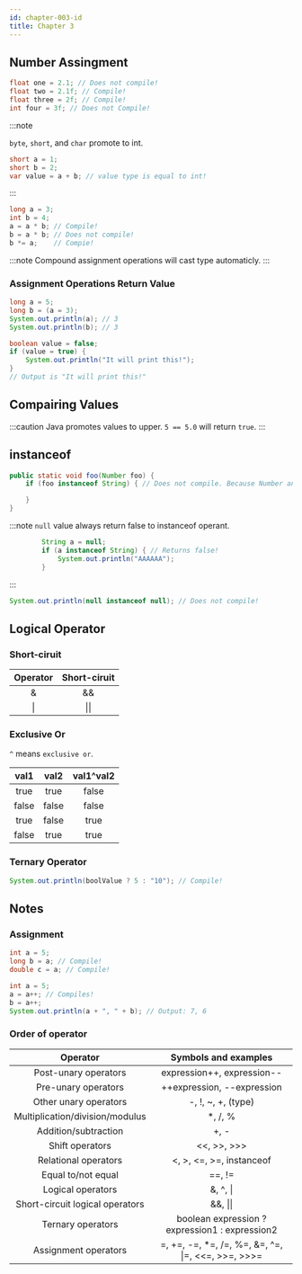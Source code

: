 ```yaml
---
id: chapter-003-id
title: Chapter 3
---
```


## Number Assingment

````java
float one = 2.1; // Does not compile!
float two = 2.1f; // Compile!
float three = 2f; // Compile!
int four = 3f; // Does not Compile!
````

:::note

`byte`, `short`, and `char` promote to int. 

````java
short a = 1;
short b = 2;
var value = a + b; // value type is equal to int!
```` 
:::

````java
long a = 3;
int b = 4;
a = a * b; // Compile!
b = a * b; // Does not compile!
b *= a;    // Compie!
````

:::note
Compound assignment operations will cast type automaticly.
:::

### Assignment Operations Return Value

````java
long a = 5;
long b = (a = 3);
System.out.println(a); // 3
System.out.println(b); // 3
````

````java
boolean value = false;
if (value = true) {
	System.out.println("It will print this!");
}
// Output is "It will print this!"
````

## Compairing Values

:::caution
Java promotes values to upper. `5 == 5.0` will return `true`.
:::

## instanceof

````java
public static void foo(Number foo) {
	if (foo instanceof String) { // Does not compile. Because Number and String incompatible!

	}
} 
````

:::note
`null` value always return false to instanceof operant.

````java
	    String a = null;
        if (a instanceof String) { // Returns false!
            System.out.println("AAAAAA");
        }
````
:::

````java
System.out.println(null instanceof null); // Does not compile!
````

## Logical Operator

### Short-ciruit

Operator  | Short-ciruit  | 
:---:     | :---:         |
&         | &&            |
\|        | \|\|          |

### Exclusive Or
`^` means `exclusive or`. 

val1  | val2  | val1^val2 |
:---: | :---: | :---:     |
true  | true  | false     |
false | false | false     |
true  | false | true      |
false | true  | true      |

### Ternary Operator

````java
System.out.println(boolValue ? 5 : "10"); // Compile!
````

## Notes

### Assignment 

````java
int a = 5;
long b = a; // Compile!
double c = a; // Compile!
````

````java
int a = 5;
a = a++; // Compiles!
b = a++;
System.out.println(a + ", " + b); // Output: 7, 6
````

### Order of operator

| Operator                        | Symbols and examples                               | 
| :---:                           | :---:                                              |
| Post-unary operators            | expression++, expression--                         |
| Pre-unary operators             | ++expression, --expression                         |
| Other unary operators           | -, !, ~, +, (type)                                 |
| Multiplication/division/modulus | *, /, %                                            |
| Addition/subtraction            | +, -                                               |
| Shift operators                 | <<, >>, >>>                                        |
| Relational operators            | <, >, <=, >=, instanceof                           |
| Equal to/not equal              | ==, !=                                             |
| Logical operators               | &, ^, \|                                           |
| Short-circuit logical operators | &&, \|\|                                           |
| Ternary operators               | boolean expression ? expression1 : expression2     |
| Assignment operators            | =, +=, -=, *=, /=, %=, &=, ^=, \|=, <<=, >>=, >>>= |